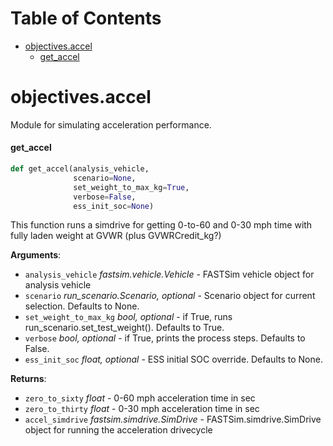 # Table of Contents

* [objectives.accel](#objectives.accel)
  * [get\_accel](#objectives.accel.get_accel)

<a id="objectives.accel"></a>

# objectives.accel

Module for simulating acceleration performance.

<a id="objectives.accel.get_accel"></a>

#### get\_accel

```python
def get_accel(analysis_vehicle,
              scenario=None,
              set_weight_to_max_kg=True,
              verbose=False,
              ess_init_soc=None)
```

This function runs a simdrive for getting 0-to-60 and 0-30 mph time with fully laden weight at GVWR (plus GVWRCredit_kg?)


**Arguments**:

- `analysis_vehicle` _fastsim.vehicle.Vehicle_ - FASTSim vehicle object for analysis vehicle
- `scenario` _run_scenario.Scenario, optional_ - Scenario object for current selection. Defaults to None.
- `set_weight_to_max_kg` _bool, optional_ - if True, runs run_scenario.set_test_weight(). Defaults to True.
- `verbose` _bool, optional_ - if True, prints the process steps. Defaults to False.
- `ess_init_soc` _float, optional_ - ESS initial SOC override. Defaults to None.
  

**Returns**:

- `zero_to_sixty` _float_ - 0-60 mph acceleration time in sec
- `zero_to_thirty` _float_ - 0-30 mph acceleration time in sec
- `accel_simdrive` _fastsim.simdrive.SimDrive_ - FASTSim.simdrive.SimDrive object for running the acceleration drivecycle

